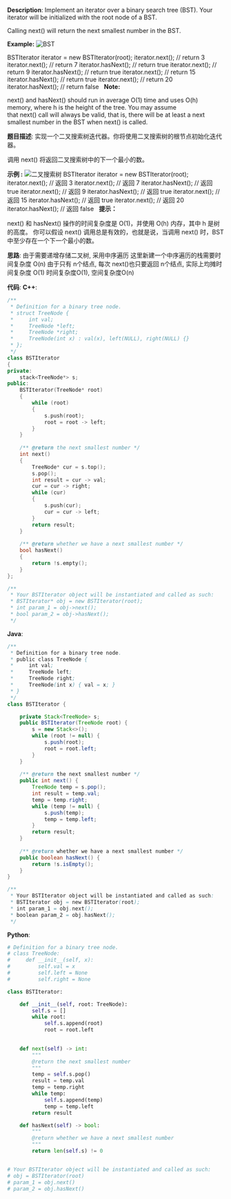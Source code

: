 __Description__:
Implement an iterator over a binary search tree (BST). Your iterator will be initialized with the root node of a BST.

Calling next() will return the next smallest number in the BST.

__Example:__
![BST](https://upload-images.jianshu.io/upload_images/16639143-ae24bdc7547b5324.png?imageMogr2/auto-orient/strip%7CimageView2/2/w/1240)

BSTIterator iterator = new BSTIterator(root);
iterator.next();    // return 3
iterator.next();    // return 7
iterator.hasNext(); // return true
iterator.next();    // return 9
iterator.hasNext(); // return true
iterator.next();    // return 15
iterator.hasNext(); // return true
iterator.next();    // return 20
iterator.hasNext(); // return false
 
__Note:__

next() and hasNext() should run in average O(1) time and uses O(h) memory, where h is the height of the tree.
You may assume that next() call will always be valid, that is, there will be at least a next smallest number in the BST when next() is called.

__题目描述__:
实现一个二叉搜索树迭代器。你将使用二叉搜索树的根节点初始化迭代器。

调用 next() 将返回二叉搜索树中的下一个最小的数。

__示例 :__
![二叉搜索树](https://upload-images.jianshu.io/upload_images/16639143-dde20ac632694797.png?imageMogr2/auto-orient/strip%7CimageView2/2/w/1240)
BSTIterator iterator = new BSTIterator(root);
iterator.next();    // 返回 3
iterator.next();    // 返回 7
iterator.hasNext(); // 返回 true
iterator.next();    // 返回 9
iterator.hasNext(); // 返回 true
iterator.next();    // 返回 15
iterator.hasNext(); // 返回 true
iterator.next();    // 返回 20
iterator.hasNext(); // 返回 false
 
__提示：__

next() 和 hasNext() 操作的时间复杂度是 O(1)，并使用 O(h) 内存，其中 h 是树的高度。
你可以假设 next() 调用总是有效的，也就是说，当调用 next() 时，BST 中至少存在一个下一个最小的数。

__思路__:
由于需要递增存储二叉树, 采用中序遍历
这里新建一个中序遍历的栈需要时间复杂度 O(n)
由于只有 n个结点, 每次 next()也只要返回 n个结点, 实际上均摊时间复杂度 O(1)
时间复杂度O(1), 空间复杂度O(n)

__代码__:
__C++__:
```C++
/**
 * Definition for a binary tree node.
 * struct TreeNode {
 *     int val;
 *     TreeNode *left;
 *     TreeNode *right;
 *     TreeNode(int x) : val(x), left(NULL), right(NULL) {}
 * };
 */
class BSTIterator 
{
private:
    stack<TreeNode*> s;
public:
    BSTIterator(TreeNode* root) 
    {
        while (root)
        {
            s.push(root);
            root = root -> left;
        }
    }
    
    /** @return the next smallest number */
    int next() 
    {
        TreeNode* cur = s.top();
        s.pop();
        int result = cur -> val;
        cur = cur -> right;
        while (cur)
        {
            s.push(cur);
            cur = cur -> left;
        }
        return result;
    }
    
    /** @return whether we have a next smallest number */
    bool hasNext() 
    {
        return !s.empty();
    }
};

/**
 * Your BSTIterator object will be instantiated and called as such:
 * BSTIterator* obj = new BSTIterator(root);
 * int param_1 = obj->next();
 * bool param_2 = obj->hasNext();
 */
```

__Java__:
```Java
/**
 * Definition for a binary tree node.
 * public class TreeNode {
 *     int val;
 *     TreeNode left;
 *     TreeNode right;
 *     TreeNode(int x) { val = x; }
 * }
 */
class BSTIterator {

    private Stack<TreeNode> s;
    public BSTIterator(TreeNode root) {
        s = new Stack<>();
        while (root != null) {
            s.push(root);
            root = root.left;
        }
    }
    
    /** @return the next smallest number */
    public int next() {
        TreeNode temp = s.pop();
        int result = temp.val;
        temp = temp.right;
        while (temp != null) {
            s.push(temp);
            temp = temp.left;
        }
        return result;
    }
    
    /** @return whether we have a next smallest number */
    public boolean hasNext() {
        return !s.isEmpty();
    }
}

/**
 * Your BSTIterator object will be instantiated and called as such:
 * BSTIterator obj = new BSTIterator(root);
 * int param_1 = obj.next();
 * boolean param_2 = obj.hasNext();
 */
```

__Python__:
```Python
# Definition for a binary tree node.
# class TreeNode:
#     def __init__(self, x):
#         self.val = x
#         self.left = None
#         self.right = None

class BSTIterator:

    def __init__(self, root: TreeNode):
        self.s = []
        while root:
            self.s.append(root)
            root = root.left
        

    def next(self) -> int:
        """
        @return the next smallest number
        """
        temp = self.s.pop()
        result = temp.val
        temp = temp.right
        while temp:
            self.s.append(temp)
            temp = temp.left
        return result

    def hasNext(self) -> bool:
        """
        @return whether we have a next smallest number
        """
        return len(self.s) != 0


# Your BSTIterator object will be instantiated and called as such:
# obj = BSTIterator(root)
# param_1 = obj.next()
# param_2 = obj.hasNext()
```